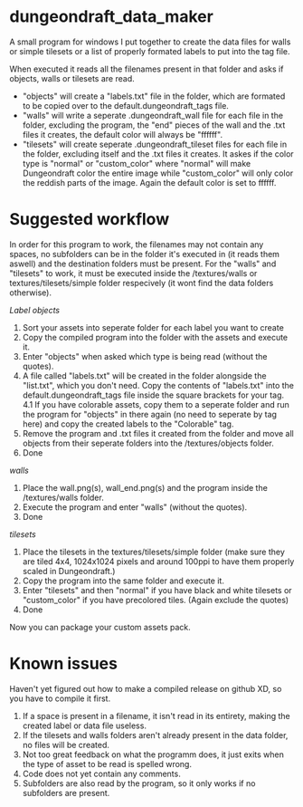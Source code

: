 # dungeondraft_data_maker
A small program for windows I put together to create the data files for walls or simple tilesets or a list of properly formated labels to put into the tag file.

When executed it reads all the filenames present in that folder and asks if objects, walls or tilesets are read.
  - "objects" will create a "labels.txt" file in the folder, which are formated to be copied over to the default.dungeondraft_tags file. 
  - "walls" will write a seperate .dungeondraft_wall file for each file in the folder, excluding the program, the "end" pieces of the wall and the .txt files it creates, the default color will always be "ffffff". 
  - "tilesets" will create seperate .dungeondraft_tileset files for each file in the folder, excluding itself and the .txt files it creates. It askes if the color type is "normal" or "custom_color" where "normal" will make Dungeondraft color the entire image while "custom_color" will only color the reddish parts of the image. Again the default color is set to ffffff.

# Suggested workflow
In order for this program to work, the filenames may not contain any spaces, no subfolders can be in the folder it's executed in (it reads them aswell) and the destination folders must be present. For the "walls" and "tilesets" to work, it must be executed inside the /textures/walls or textures/tilesets/simple folder respecively (it wont find the data folders otherwise).
  
  *Label objects*
  1. Sort your assets into seperate folder for each label you want to create
  2. Copy the compiled program into the folder with the assets and execute it.
  3. Enter "objects" when asked which type is being read (without the quotes).
  4. A file called "labels.txt" will be created in the folder alongside the "list.txt", which you don't need.
     Copy the contents of "labels.txt" into the default.dungeondraft_tags file inside the square brackets for your tag.
  4.1 If you have colorable assets, copy them to a seperate folder and run the program for "objects" in there again (no need to seperate by tag here) and copy the created labels to the "Colorable" tag.
  5. Remove the program and .txt files it created from the folder and move all objects from their seperate folders into the /textures/objects folder.
  6. Done
 
  *walls*
  1. Place the wall.png(s), wall_end.png(s) and the program inside the /textures/walls folder. 
  2. Execute the program and enter "walls" (without the quotes).
  3. Done
  
  *tilesets*
  1. Place the tilesets in the textures/tilesets/simple folder (make sure they are tiled 4x4, 1024x1024 pixels and around 100ppi to have them properly scaled in Dungeondraft.)
  2. Copy the program into the same folder and execute it.
  3. Enter "tilesets" and then "normal" if you have black and white tilesets or "custom_color" if you have precolored tiles. (Again exclude the quotes)
  4. Done
   
   Now you can package your custom assets pack.


# Known issues
Haven't yet figured out how to make a compiled release on github XD, so you have to compile it first.
1. If a space is present in a filename, it isn't read in its entirety, making the created label or data file useless.
2. If the tilesets and walls folders aren't already present in the data folder, no files will be created.
3. Not too great feedback on what the programm does, it just exits when the type of asset to be read is spelled wrong.
4. Code does not yet contain any comments.
5. Subfolders are also read by the program, so it only works if no subfolders are present.
